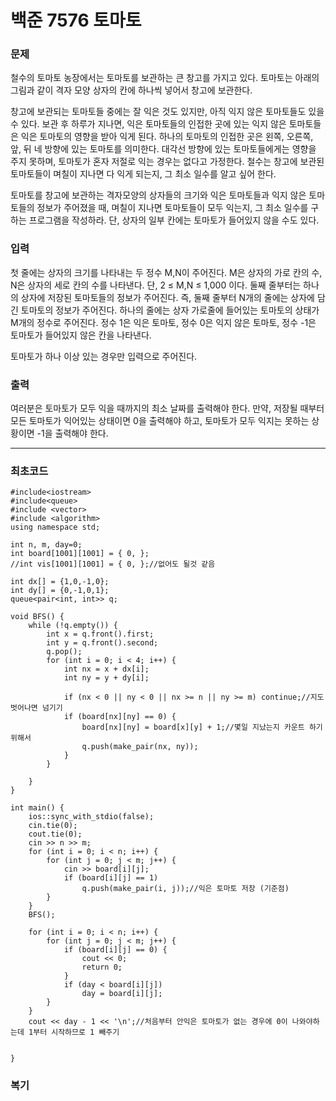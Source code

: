 <h1>백준 7576 토마토</h1>

<h3>문제</h3>

철수의 토마토 농장에서는 토마토를 보관하는 큰 창고를 가지고 있다. 토마토는 아래의 그림과 같이 격자 모양 상자의 칸에 하나씩 넣어서 창고에 보관한다.



창고에 보관되는 토마토들 중에는 잘 익은 것도 있지만, 아직 익지 않은 토마토들도 있을 수 있다. 보관 후 하루가 지나면, 익은 토마토들의 인접한 곳에 있는 익지 않은 토마토들은 익은 토마토의 영향을 받아 익게 된다. 하나의 토마토의 인접한 곳은 왼쪽, 오른쪽, 앞, 뒤 네 방향에 있는 토마토를 의미한다. 대각선 방향에 있는 토마토들에게는 영향을 주지 못하며, 토마토가 혼자 저절로 익는 경우는 없다고 가정한다. 철수는 창고에 보관된 토마토들이 며칠이 지나면 다 익게 되는지, 그 최소 일수를 알고 싶어 한다.

토마토를 창고에 보관하는 격자모양의 상자들의 크기와 익은 토마토들과 익지 않은 토마토들의 정보가 주어졌을 때, 며칠이 지나면 토마토들이 모두 익는지, 그 최소 일수를 구하는 프로그램을 작성하라. 단, 상자의 일부 칸에는 토마토가 들어있지 않을 수도 있다.

<h3>입력</h3>

첫 줄에는 상자의 크기를 나타내는 두 정수 M,N이 주어진다. M은 상자의 가로 칸의 수, N은 상자의 세로 칸의 수를 나타낸다. 단, 2 ≤ M,N ≤ 1,000 이다. 둘째 줄부터는 하나의 상자에 저장된 토마토들의 정보가 주어진다. 즉, 둘째 줄부터 N개의 줄에는 상자에 담긴 토마토의 정보가 주어진다. 하나의 줄에는 상자 가로줄에 들어있는 토마토의 상태가 M개의 정수로 주어진다. 정수 1은 익은 토마토, 정수 0은 익지 않은 토마토, 정수 -1은 토마토가 들어있지 않은 칸을 나타낸다.

토마토가 하나 이상 있는 경우만 입력으로 주어진다.
<h3>출력</h3>

여러분은 토마토가 모두 익을 때까지의 최소 날짜를 출력해야 한다. 만약, 저장될 때부터 모든 토마토가 익어있는 상태이면 0을 출력해야 하고, 토마토가 모두 익지는 못하는 상황이면 -1을 출력해야 한다.

---
<h3>최초코드</h3>

```
#include<iostream>
#include<queue>
#include <vector>
#include <algorithm>
using namespace std;

int n, m, day=0;
int board[1001][1001] = { 0, };
//int vis[1001][1001] = { 0, };//없어도 될것 같음

int dx[] = {1,0,-1,0};
int dy[] = {0,-1,0,1};
queue<pair<int, int>> q;

void BFS() {
	while (!q.empty()) {
		int x = q.front().first;
		int y = q.front().second;
		q.pop();
		for (int i = 0; i < 4; i++) {
			int nx = x + dx[i];
			int ny = y + dy[i];

			if (nx < 0 || ny < 0 || nx >= n || ny >= m) continue;//지도 벗어나면 넘기기
			if (board[nx][ny] == 0) {
				board[nx][ny] = board[x][y] + 1;//몇일 지났는지 카운트 하기위해서
				q.push(make_pair(nx, ny));
			}
		}

	}
}

int main() {
	ios::sync_with_stdio(false);
	cin.tie(0);
	cout.tie(0);
	cin >> n >> m;
	for (int i = 0; i < n; i++) {
		for (int j = 0; j < m; j++) {
			cin >> board[i][j];
			if (board[i][j] == 1)
				q.push(make_pair(i, j));//익은 토마토 저장 (기준점)
		}
	}
	BFS();

	for (int i = 0; i < n; i++) {
		for (int j = 0; j < m; j++) {
			if (board[i][j] == 0) {
				cout << 0;
				return 0;
			}
			if (day < board[i][j])
				day = board[i][j];
		}
	}
	cout << day - 1 << '\n';//처음부터 안익은 토마토가 없는 경우에 0이 나와야하는데 1부터 시작하므로 1 빼주기


}
```

<h3>복기</h3>
